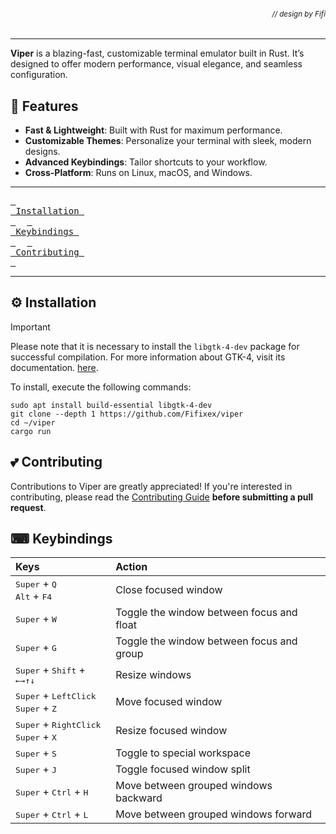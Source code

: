###### *<div align="right"><sub>// design by Fifi</sub></div>*

---

**Viper** is a blazing-fast, customizable terminal emulator built in Rust. It’s designed to offer modern performance, visual elegance, and seamless configuration.

## 🚀 Features

- **Fast & Lightweight**: Built with Rust for maximum performance.
- **Customizable Themes**: Personalize your terminal with sleek, modern designs.
- **Advanced Keybindings**: Tailor shortcuts to your workflow.
- **Cross-Platform**: Runs on Linux, macOS, and Windows.

---

  <a href="#-installation"><kbd> <br> Installation <br> </kbd></a>&ensp;&ensp;
  <a href="#-keybindings"><kbd> <br> Keybindings <br> </kbd></a>&ensp;&ensp;
  <a href="#-contributing"><kbd> <br> Contributing <br> </kbd></a>
  
---

## ⚙️ Installation

> [!IMPORTANT]
> Please note that it is necessary to install the `libgtk-4-dev` package for successful compilation.
> For more information about GTK-4, visit its documentation. [here](https://gtk-rs.org/gtk4-rs/stable/latest/docs/gtk4/).

To install, execute the following commands:

```shell
sudo apt install build-essential libgtk-4-dev
git clone --depth 1 https://github.com/Fifixex/viper
cd ~/viper
cargo run
```

## 💕 Contributing

Contributions to Viper are greatly appreciated! If you're interested in contributing, please read the [Contributing Guide](https://github.com/Fifixex/viper/blob/master/.github/CONTRIBUTING.md) **before submitting a pull request**.

## ⌨ Keybindings

| Keys | Action |
| :--- | :--- |
| <kbd>Super</kbd> + <kbd>Q</kbd><br><kbd>Alt</kbd> + <kbd>F4</kbd> | Close focused window|
| <kbd>Super</kbd> + <kbd>W</kbd> | Toggle the window between focus and float |
| <kbd>Super</kbd> + <kbd>G</kbd> | Toggle the window between focus and group |
| <kbd>Super</kbd> + <kbd>Shift</kbd> + <kbd>←</kbd><kbd>→</kbd><kbd>↑</kbd><kbd>↓</kbd> | Resize windows |
| <kbd>Super</kbd> + <kbd>LeftClick</kbd><br><kbd>Super</kbd> + <kbd>Z</kbd> | Move focused window |
| <kbd>Super</kbd> + <kbd>RightClick</kbd><br><kbd>Super</kbd> + <kbd>X</kbd> | Resize focused window |
| <kbd>Super</kbd> + <kbd>S</kbd> | Toggle to special workspace |
| <kbd>Super</kbd> + <kbd>J</kbd> | Toggle focused window split |
| <kbd>Super</kbd> + <kbd>Ctrl</kbd> + <kbd>H</kbd> | Move between grouped windows backward |
| <kbd>Super</kbd> + <kbd>Ctrl</kbd> + <kbd>L</kbd> | Move between grouped windows forward |

